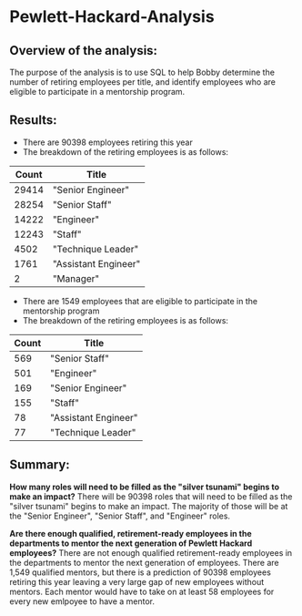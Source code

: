 # Pewlett-Hackard-Analysis

## Overview of the analysis:
The purpose of the analysis is to use SQL to help Bobby determine the number of retiring employees per title, and identify employees who are eligible to participate in a mentorship program. 

## Results: 
- There are 90398 employees retiring this year 
- The breakdown of the retiring employees is as follows: 

|Count| Title|
|----|-----|
|29414|	"Senior Engineer"|
|28254|	"Senior Staff"|
|14222|	"Engineer"|
|12243|	"Staff" |
|4502|	"Technique Leader"|
|1761|	"Assistant Engineer"|
|2|	"Manager"|

 - There are 1549 employees that are eligible to participate in the mentorship program
 - The breakdown of the retiring employees is as follows:

 |Count| Title|
|----|-----|
 |569	|"Senior Staff"|
|501	|"Engineer"|
|169	|"Senior Engineer"|
|155	|"Staff"|
|78	|"Assistant Engineer"|
|77	|"Technique Leader"|


## Summary: 
**How many roles will need to be filled as the "silver tsunami" begins to make an impact?**
There will be 90398 roles that will need to be filled as the "silver tsunami" begins to make an impact. The majority of those will be at the "Senior Engineer", "Senior Staff", and "Engineer" roles. 

**Are there enough qualified, retirement-ready employees in the departments to mentor the next generation of Pewlett Hackard employees?**
There are not enough qualified retirement-ready employees in the departments to mentor the next generation of employees. There are 1,549 qualified mentors, but there is a prediction of 90398 employees retiring this year leaving a very large gap of new employees without mentors. Each mentor would have to take on at least 58 employees for every new emlpoyee to have a mentor. 
